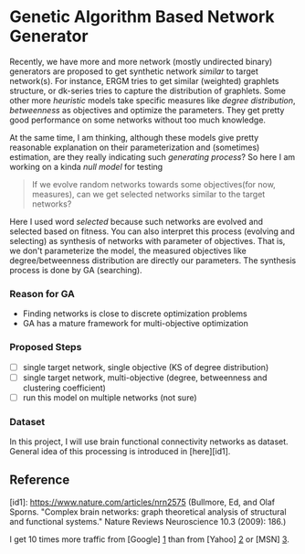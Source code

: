 
# Genetic Algorithm Based Network Generator
Recently, we have more and more network (mostly undirected binary) generators are proposed to get synthetic network *similar* to target network(s). For instance, ERGM tries to get similar (weighted) graphlets structure, or dk-series tries to capture the distribution of graphlets. Some other more *heuristic* models take specific measures like *degree distribution*, *betweenness* as objectives and optimize the parameters. They get pretty good performance on some networks without too much knowledge. 

At the same time, I am thinking, although these models give pretty reasonable explanation on their parameterization and (sometimes) estimation, are they really indicating such *generating process*? So here I am working on a kinda *null model* for testing

> If we evolve random networks towards some objectives(for now, measures), can we get selected networks similar to the target networks?

Here I used word *selected* because such networks are evolved and selected based on fitness. You can also interpret this process (evolving and selecting) as synthesis of networks with parameter of objectives. That is, we don't parameterize the model, the measured objectives like degree/betweenness distribution are directly our parameters. The synthesis process is done by GA (searching).

### Reason for GA
- Finding networks is close to discrete optimization problems
- GA has a mature framework for multi-objective optimization

### Proposed Steps
- [ ] single target network, single objective (KS of degree distribution)
- [ ] single target network, multi-objective (degree, betweenness and clustering coefficient)
- [ ] run this model on multiple networks (not sure)

### Dataset
In this project, I will use brain functional connectivity networks as dataset. General idea of this processing is introduced in [here][id1].

## Reference
[id1]: https://www.nature.com/articles/nrn2575 (Bullmore, Ed, and Olaf Sporns. "Complex brain networks: graph theoretical analysis of structural and functional systems." Nature Reviews Neuroscience 10.3 (2009): 186.)


I get 10 times more traffic from [Google] [1] than from
[Yahoo] [2] or [MSN] [3].

  [1]: http://google.com/        "Google"
  [2]: http://search.yahoo.com/  "Yahoo Search"
  [3]: http://search.msn.com/    "MSN Search"
